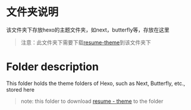 # 文件夹说明
该文件夹下存放hexo的主题文件夹，如next，butterfly等，存放在这里

> 注意：此文件夹下需要下载[resume-theme](https://github.com/aeneag/resume-theme)到该文件夹下

# Folder description

This folder holds the theme folders of Hexo, such as Next, Butterfly, etc., stored here

> note: this folder to download [resume - theme](https://github.com/aeneag/resume-theme) to the folder



